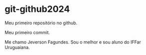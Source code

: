 # git-github2024
Meu primeiro repositório no github.

Meu primeiro commit.

Me chamo Jeverson Fagundes. Sou o melhor e sou aluno do IFFar Uruguaiana.